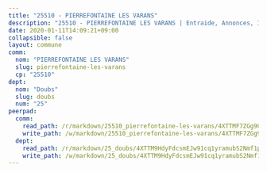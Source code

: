 ```yaml
---
title: "25510 - PIERREFONTAINE LES VARANS"
description: "25510 - PIERREFONTAINE LES VARANS | Entraide, Annonces, Initiatives"
date: 2020-01-11T14:09:21+09:00
collapsible: false
layout: commune
comm:
  nom: "PIERREFONTAINE LES VARANS"
  slug: pierrefontaine-les-varans
  cp: "25510"
dept:
  nom: "Doubs"
  slug: doubs
  num: "25"
peerpad:
  comm:
    read_path: /r/markdown/25510_pierrefontaine-les-varans/4XTTMF7ZGg9CWadkSkJBYQVGVh7pywibxePARLUVXk484hXZW
    write_path: /w/markdown/25510_pierrefontaine-les-varans/4XTTMF7ZGg9CWadkSkJBYQVGVh7pywibxePARLUVXk484hXZW-K3TgU9ZPeaiW3qZf5JX8UnttPLGCryAd2npZDTtqfy7o524BwWEo4CzrYyvXMmEEHEqaW86XLUrUPWF1mpuYboHKjLsAnYRXszsd5NQ2PR7T4usN8KMvsZZA3gSCcMNV7fD5GSsv
  dept:
    read_path: /r/markdown/25_doubs/4XTTM9HdyFdcsmEJw91cq1yramubS2Nmf1ps2s84xcMxY74Zv
    write_path: /w/markdown/25_doubs/4XTTM9HdyFdcsmEJw91cq1yramubS2Nmf1ps2s84xcMxY74Zv-K3TgURza6A4QY75MscA2g52nUX9tjMQaHW9mgBSgyRKNNp3M6gkaXA9iDDtpbSx22mTSZbQLYS1izbwsznz8e9u5BERCmGKxZ379xV2nAaDe1bGyxrjytc7G1EcbGtknRFYQ1Lxp
---
```


